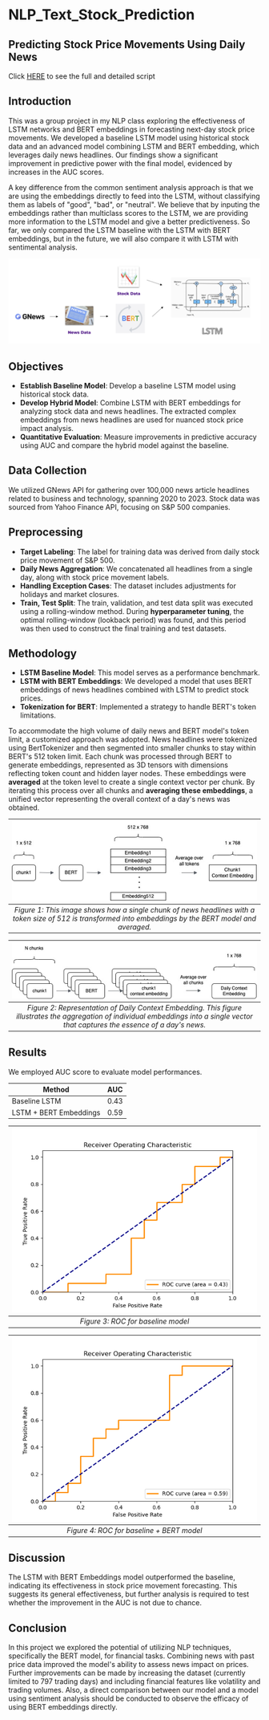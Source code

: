 # NLP_Text_Stock_Prediction

## Predicting Stock Price Movements Using Daily News
Click [HERE](https://github.com/choijin/NLP_Text_Stock_Prediction) to see the full and detailed script

## Introduction
This was a group project in my NLP class exploring the effectiveness of LSTM networks and BERT embeddings in forecasting next-day stock price movements. We developed a baseline LSTM model using historical stock data and an advanced model combining LSTM and BERT embedding, which leverages daily news headlines. Our findings show a significant improvement in predictive power with the final model, evidenced by increases in the AUC scores. 

A key difference from the common sentiment analysis approach is that we are using the embeddings directly to feed into the LSTM, without classifying them as labels of "good", "bad", or "neutral". We believe that by inputing the embeddings rather than multiclass scores to the LSTM, we are providing more information to the LSTM model and give a better predictiveness. So far, we only compared the LSTM baseline with the LSTM with BERT embeddings, but in the future, we will also compare it with LSTM with sentimental analysis.

![ ](/images/nlp_text_stock_prediction.png)

## Objectives
- **Establish Baseline Model**: Develop a baseline LSTM model using historical stock data.
- **Develop Hybrid Model**: Combine LSTM with BERT embeddings for analyzing stock data and news headlines. The extracted complex embeddings from news headlines are used for nuanced stock price impact analysis.
- **Quantitative Evaluation**: Measure improvements in predictive accuracy using AUC and compare the hybrid model against the baseline.

## Data Collection
We utilized GNews API for gathering over 100,000 news article headlines related to business and technology, spanning 2020 to 2023. Stock data was sourced from Yahoo Finance API, focusing on S&P 500 companies.

## Preprocessing
- **Target Labeling**: The label for training data was derived from daily stock price movement of S&P 500.
- **Daily News Aggregation**: We concatenated all headlines from a single day, along with stock price movement labels.
- **Handling Exception Cases**: The dataset includes adjustments for holidays and market closures.
- **Train, Test Split**: The train, validation, and test data split was executed using a rolling-window method. During **hyperparameter tuning**, the optimal rolling-window (lookback period) was found, and this period was then used to construct the final training and test datasets.

## Methodology
- **LSTM Baseline Model**: This model serves as a performance benchmark.
- **LSTM with BERT Embeddings**: We developed a model that uses BERT embeddings of news headlines combined with LSTM to predict stock prices.
- **Tokenization for BERT**: Implemented a strategy to handle BERT's token limitations.

To accommodate the high volume of daily news and BERT model's token limit, a customized approach was adopted. News headlines were tokenized using BertTokenizer and then segmented into smaller chunks to stay within BERT's 512 token limit. Each chunk was processed through BERT to generate embeddings, represented as 3D tensors with dimensions reflecting token count and hidden layer nodes. These embeddings were **averaged** at the token level to create a single context vector per chunk. By iterating this process over all chunks and **averaging these embeddings**, a unified vector representing the overall context of a day's news was obtained.

| ![ ](/images/bert_embedding.png) | 
|:--:| 
| *Figure 1: This image shows how a single chunk of news headlines with a token size of 512 is transformed into embeddings by the BERT model and averaged.* |

| ![ ](/images/daily_context_embedding.png) | 
|:--:| 
| *Figure 2: Representation of Daily Context Embedding. This figure illustrates the aggregation of individual embeddings into a single vector that captures the essence of a day's news.* |

## Results
We employed AUC score to evaluate model performances. 

| Method | AUC |
| --- | --- |
| Baseline LSTM | 0.43 |
| LSTM + BERT Embeddings | 0.59 |

| ![ ](/images/AUC_baseline.png) | 
|:--:| 
| *Figure 3: ROC for baseline model* |

| ![ ](/images/AUC_bert.png) | 
|:--:| 
| *Figure 4: ROC for baseline + BERT model* |

## Discussion
The LSTM with BERT Embeddings model outperformed the baseline, indicating its effectiveness in stock price movement forecasting. This suggests its general effectiveness, but further analysis is required to test whether the improvement in the AUC is not due to chance.

## Conclusion
In this project we explored the potential of utilizing NLP techniques, specifically the BERT model, for financial tasks. Combining news with past price data improved the model's ability to assess news impact on prices. Further improvements can be made by increasing the dataset (currently limited to 797 trading days) and including financial features like volatility and trading volumes. Also, a direct comparison between our model and a model using sentiment analysis should be conducted to observe the efficacy of using BERT embeddings directly.
